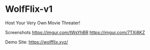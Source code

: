 # WolfFlix-v1
Host Your Very Own Movie Threater!

Screenshots
https://imgur.com/tWsYhBR
https://imgur.com/7TXj8KZ

Demo Site: https://wolfflix.xyz/
